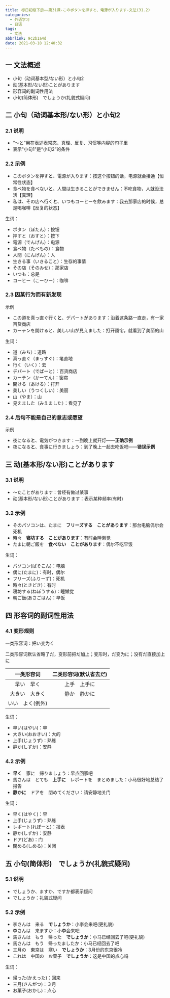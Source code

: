 ```yaml
---
title: 标日初级下册——第31课-このボタンを押すと、電源が入ります-文法(31.2)
categories:
  - 外语学习
  - 日语
tags:
  - 文法
abbrlink: 9c2b1a4d
date: 2021-03-18 12:40:32
---
```

## 一 文法概述

* 小句（动词基本型/ない形）と小句2
* 动(基本形/ない形)ことがあります
* 形容词的副词性用法
* 小句(简体形)　でしょうか(礼貌式疑问)

<!--more-->

## 二 小句（动词基本形/ない形）と小句2

### 2.1 说明

* “～と”用在表述表常态、真理、反复、习惯等内容的句子里
* 表示"小句1"是“小句2”的条件

### 2.2 示例

* このボタンを押す**と**、電源が入ります：按这个按钮的话，电源就会接通【恒常性状态】
* 食べ物を食べない**と**、人間は生きることができません：不吃食物，人就没法活【真理】
* 私は、その店へ行く**と**、いつもコーヒーを飲みます：我去那家店的时候，总是喝咖啡【反复的状态】

生词：

* ボタン（ぼたん）：按钮
* 押すと（おすと）：按下
* 電源（でんげん）：电源
* 食べ物（たべもの）：食物
* 人間（にんげん）：人
* 生きる事（いきること）：生存的事情
* その店（そのみせ）：那家店
* いつも：总是
* コーヒー（こーひー）：咖啡

### 2.3 因某行为而有新发现

示例

* この道を真っ直ぐ行く**と**、デパートがあります：沿着这条路一直走，有一家百货商店
* カーテンを開けると、美しい山が見えました：打开窗帘，就看到了美丽的山

生词：

* 道（みち）：道路
* 真っ直ぐ（まっすぐ）：笔直地
* 行く（いく）：去
* デパート（でぱーと）：百货商店
* カーテン（かーてん）：窗帘
* 開ける（あける）：打开
* 美しい（うつくしい）：美丽
* 山（やま）：山
* 見えました（みえました）：看见了

### 2.4 后句不能是自己的意志或愿望

示例

* 夜になる**と**、電気がつきます：一到晚上就开灯——**正确示例**
* 夜になる**と**、食事に行きましょう：到了晚上一起去吃饭吧——**错误示例**

## 三 动(基本形/ない形)ことがあります

### 3.1 说明

* ～たことがあります：曾经有做过某事
* 动(基本形/ない形)ことがあります：表示某种频率(有时)

### 3.2 示例

* そのパソコンは、たまに　**フリーズする　ことがあります**：那台电脑偶尔会死机
* 時々　**寝坊する　ことがあります**：有时会睡懒觉
* たまに朝ご飯を　**食べない　ことがあります**：偶尔不吃早饭

生词：

* パソコン(ぱそこん)：电脑
* 偶に(たまに)：有时，偶尔
* フリーズ(ふりーず)：死机
* 時々(ときどき)：有时
* 寝坊する(ねぼうする)：睡懒觉
* 朝ご飯(あさごはん)：早饭

## 四 形容词的副词性用法

### 4.1 变形规则

一类形容词：把い变为く

二类形容词默认省略了だ，变形前把だ加上；变形时，だ变为に；没有だ直接加上に

|    一类形容词    | 二类形容词(默认省去だ) |
| :--------------: | :--------------------: |
|    早い　早く    |      上手　上手に      |
|  大きい　大きく  |      静か　静かに      |
| いい　よく(例外) |                        |

生词：

* 早い(はやい)：早
* 大きい(おおきい)：大的
* 上手(じょうず)：熟练
* 静か(しずか)：安静

### 4.2 示例

* **早く**　家に　帰りましょう：早点回家吧
* 馬さんは　とても　**上手に**　レポートを　まとめました：小马很好地总结了报告
* **静かに**　ドアを　閉めてください：请安静地关门

生词：

* 早く(はやく)：早
* 上手(じょうず)：熟练
* レポート(れぽーと)：报表
* 静か(しずか)：安静
* ドア(どあ)：门
* 閉める(しめる)：关闭

## 五 小句(简体形)　でしょうか(礼貌式疑问)

### 5.1 说明

* でしょうか、ますか、ですか都表示疑问
* でしょうか：礼貌式疑问

### 5.2 示例

* 李さんは　来る　**でしょうか**：小李会来吧(更礼貌)
* 李さんは　来ますか：小李会来吧
* 馬さんは　もう　帰った　**でしょうか**：小马已经回去了吧(更礼貌)
* 馬さんは　もう　帰ったましたか：小马已经回去了吧
* 三月の　東京は　寒い　**でしょうか**：3月份的东京很冷
* これは　中国の　お菓子　**でしょうか**：这是中国的点心吗

生词：

* 帰った(かえった)：回来
* 三月(さんがつ)：３月
* お菓子(おかし)：点心

